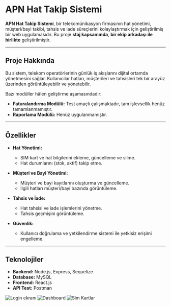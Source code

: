 # **APN Hat Takip Sistemi**

**APN Hat Takip Sistemi**, bir telekomünikasyon firmasının hat yönetimi, müşteri/bayi takibi, tahsis ve iade süreçlerini kolaylaştırmak için geliştirilmiş bir web uygulamasıdır. Bu proje **staj kapsamında**, **bir ekip arkadaşı ile birlikte** geliştirilmiştir.

---

## **Proje Hakkında**

Bu sistem, telekom operatörlerinin günlük iş akışlarını dijital ortamda yönetmesini sağlar. Kullanıcılar hatları, müşterileri ve tahsisleri tek bir arayüz üzerinden görüntüleyebilir ve yönetebilir.

Bazı modüller hâlen geliştirme aşamasındadır:

- **Faturalandırma Modülü:** Test amaçlı çalışmaktadır, tam işlevsellik henüz tamamlanmamıştır.  
- **Raporlama Modülü:** Henüz uygulanmamıştır.

---

## **Özellikler**

- **Hat Yönetimi:**  
  - SIM kart ve hat bilgilerini ekleme, güncelleme ve silme.  
  - Hat durumlarını (stok, aktif) takip etme.

- **Müşteri ve Bayi Yönetimi:**  
  - Müşteri ve bayi kayıtlarını oluşturma ve güncelleme.  
  - İlgili hatları müşteri/bayi bazında görüntüleme.

- **Tahsis ve İade:**  
  - Hat tahsisi ve iade işlemlerini yönetme.  
  - Tahsis geçmişini görüntüleme.

- **Güvenlik:**  
  - Kullanıcı doğrulama ve yetkilendirme sistemi ile yetkisiz erişimi engelleme.

---

## **Teknolojiler**

- **Backend:** Node.js, Express, Sequelize  
- **Database:** MySQL  
- **Frontend:** React.js  
- **API Test:** Postman

![Login ekranı](https://github.com/user-attachments/assets/2a670ab2-2cfb-4f8e-9f27-6c688534c443)
![Dashboard](https://github.com/user-attachments/assets/5041093d-9ee2-4129-af0b-d152c072b7de)
![Sim Kartlar](https://github.com/user-attachments/assets/6ff4b38e-56fe-4f26-b7e4-687b069cf431)




